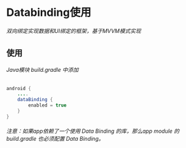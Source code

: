# Databinding使用
###### 双向绑定实现数据和UI绑定的框架，基于MVVM模式实现

## 使用
###### Java模块 build.gradle 中添加
```java
android {
    ....
    dataBinding {
        enabled = true
    }
}
```
###### 注意：如果app依赖了一个使用 Data Binding 的库，那么app module 的 build.gradle 也必须配置 Data Binding。

